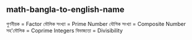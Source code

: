 ## math-bangla-to-english-name
গুণনীয়ক  = Factor
মৌলিক সংখ্যা = Prime Number
যৌগিক সংখ্যা = Composite Number
সহ'মৌলিক = Coprime Integers
বিভাজ্যতা = Divisibility 

